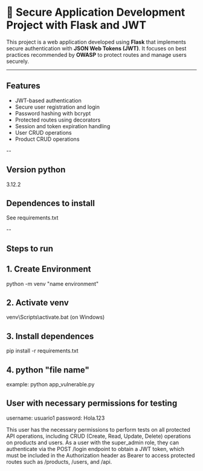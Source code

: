 # 🔐 Secure Application Development Project with Flask and JWT

This project is a web application developed using **Flask** that implements secure authentication with **JSON Web Tokens (JWT)**. It focuses on best practices recommended by **OWASP** to protect routes and manage users securely.

---

## Features

- JWT-based authentication
- Secure user registration and login
- Password hashing with bcrypt
- Protected routes using decorators
- Session and token expiration handling
- User CRUD operations
- Product CRUD operations

--

## Version python
3.12.2

## Dependences to install
See requirements.txt

--

## Steps to run
## 1. Create Environment
python -m venv "name environment"
## 2. Activate venv
venv\Scripts\activate.bat (on Windows)
## 3. Install dependences
pip install -r requirements.txt
## 4. python "file name"
example:
python app_vulnerable.py

## User with necessary permissions for testing

username: usuario1
password: Hola.123

This user has the necessary permissions to perform tests on all protected API operations, including CRUD (Create, Read, Update, Delete) operations on products and users. As a user with the super_admin role, they can authenticate via the POST /login endpoint to obtain a JWT token, which must be included in the Authorization header as Bearer <token> to access protected routes such as /products, /users, and /api.
